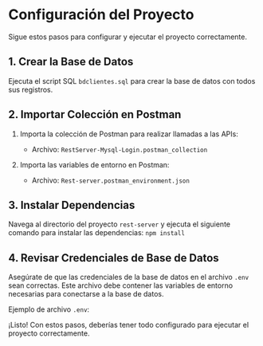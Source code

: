 # Configuración del Proyecto

Sigue estos pasos para configurar y ejecutar el proyecto correctamente.

## 1. Crear la Base de Datos

Ejecuta el script SQL `bdclientes.sql` para crear la base de datos con todos sus registros.

## 2. Importar Colección en Postman

1. Importa la colección de Postman para realizar llamadas a las APIs:
   - Archivo: `RestServer-Mysql-Login.postman_collection`

2. Importa las variables de entorno en Postman:
   - Archivo: `Rest-server.postman_environment.json`

## 3. Instalar Dependencias

Navega al directorio del proyecto `rest-server` y ejecuta el siguiente comando para instalar las dependencias:
`npm install`


## 4. Revisar Credenciales de Base de Datos

Asegúrate de que las credenciales de la base de datos en el archivo `.env` sean correctas. Este archivo debe contener las variables de entorno necesarias para conectarse a la base de datos.

Ejemplo de archivo `.env`:

¡Listo! Con estos pasos, deberías tener todo configurado para ejecutar el proyecto correctamente.